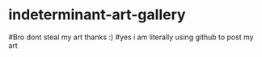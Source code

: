 # indeterminant-art-gallery
#Bro dont steal my art thanks :)
#yes i am literally using github to post my art
